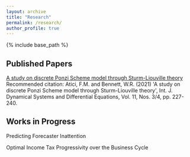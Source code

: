 ```yaml
---
layout: archive
title: "Research"
permalink: /research/
author_profile: true
---
```


{% include base_path %}

Published Papers
--

[A study on discrete Ponzi Scheme model through Sturm-Liouville theory](http://williambennettecon.github.io/files/Atici_Bennett_2021_A_study_on_discrete_Ponzi_Scheme_model_through_Sturm-Liouville_theory.pdf) <br>
Recommended citation: Atici, F.M. and Bennett, W.R. (2021) 'A study on discrete Ponzi Scheme model through Sturm-Liouville theory', Int. J. Dynamical Systems and Differential Equations, Vol. 11, Nos. 3/4, pp. 227-240.

Works in Progress
--

Predicting Forecaster Inattention

Optimal Income Tax Progressivity over the Business Cycle
